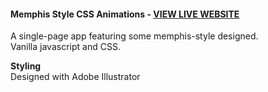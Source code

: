 
#### Memphis Style CSS Animations - [VIEW LIVE WEBSITE](https://jenna-vec.github.io/CSS-Animations/)

A single-page app featuring some memphis-style designed.  
Vanilla javascript and CSS.

**Styling**  
Designed with Adobe Illustrator
